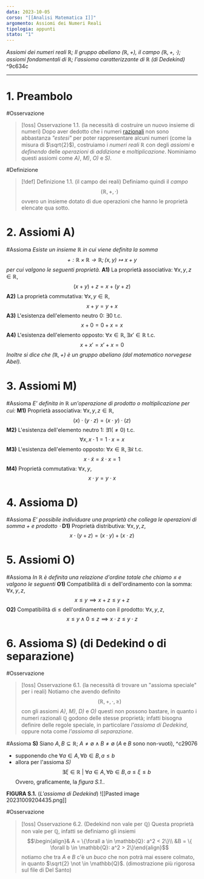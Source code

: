 ```yaml
---
data: 2023-10-05
corso: "[[Analisi Matematica I]]"
argomento: Assiomi dei Numeri Reali
tipologia: appunti
stato: "1"
---
```

*Assiomi dei numeri reali $\mathbb{R}$; Il gruppo abeliano $(\mathbb{R}, +)$, il campo $(\mathbb{R}, +, \cdot)$; assiomi fondamentali di $\mathbb{R}$; l'assioma caratterizzante di $\mathbb{R}$ (di Dedekind)* ^9c634c
- - -
# 1. Preambolo
#Osservazione 
> [!oss] Osservazione 1.1. (la necessità di costruire un nuovo insieme di numeri)
Dopo aver dedotto che i numeri [razionali](Richiami%20sui%20Numeri%20Razionali) non sono abbastanza *"estesi"* per poter rappresentare alcuni numeri (come la misura di $\sqrt{2}$), costruiamo i *numeri reali $\mathbb{R}$* con degli *assiomi* e *definendo* delle *operazioni* di *addizione* e *moltiplicazione*. Nominiamo questi assiomi come *A)*, *M)*, *O)* e *S)*.

#Definizione 
> [!def] Definizione 1.1. (il campo dei reali)
Definiamo quindi il *campo* $$ (\mathbb{R}, +, \cdot)$$ovvero un insieme dotato di due operazioni che hanno le proprietà elencate qua sotto.
# 2. Assiomi A)
#Assioma
*Esiste un insieme $\mathbb{R}$ in cui viene definita la somma $$+ : \mathbb{R} \times \mathbb{R} \longrightarrow \mathbb{R}; (x,y) \mapsto x+y$$per cui valgono le seguenti proprietà.*
**A1)** La proprietà associativa: $\forall x,y,z \in \mathbb{R}$, $$(x+y)+z = x+(y+z)$$
**A2)** La proprietà commutativa: $\forall x,y \in \mathbb{R}$, $$x+y = y+x$$
**A3)** L'esistenza dell'elemento neutro $0$: $\exists 0 \text{ t.c. }$ $$x+0 = 0+x = x$$
**A4)** L'esistenza dell'elemento opposto: $\forall x \in \mathbb{R}, \exists x' \in \mathbb{R} \text{ t.c.}$ $$x+x' = x'+x = 0$$
*Inoltre si dice che $(\mathbb{R}, +)$ è un gruppo abeliano (dal matematico norvegese Abel).*

# 3. Assiomi M)
#Assioma 
*E' definita in $\mathbb{R}$ un'operazione di prodotto o moltiplicazione per cui:*
**M1)** Proprietà associativa: $\forall x, y, z \in \mathbb{R}$, $$(x)\cdot(y \cdot z) = (x \cdot y) \cdot (z)$$
**M2)** L'esistenza dell'elemento neutro $1$: $\exists 1 (\neq 0) \text{ t.c.}$ $$\forall x, x \cdot 1= 1 \cdot x = x$$
**M3)** L'esistenza dell'elemento opposto: $\forall x \in \mathbb{R}, \exists \tilde{x} \text{ t.c.}$ $$x \cdot \tilde{x} = \tilde{x} \cdot x = 1$$
**M4)** Proprietà commutativa: $\forall x,y,$ $$x \cdot y = y \cdot x$$
# 4. Assioma D)
#Assioma 
*E' possibile individuare una proprietà che collega le operazioni di somma $+$ e prodotto $\cdot$*
**D1)** Proprietà distributiva: $\forall x,y,z,$ $$x\cdot(y+z) = (x\cdot y)+ (x \cdot z)$$
# 5. Assiomi O)
#Assioma 
*In $\mathbb{R}$ è definita una relazione d'ordine totale che chiamo $\leq$ e valgono le seguenti*
**O1)** Compatibilità di $\leq$ dell'ordinamento con la somma: $\forall x, y, z,$ $$x \leq y \implies x+z \leq y+z$$
**O2)** Compatibilità di $\leq$ dell'ordinamento con il prodotto: $\forall x, y, z,$ $$x \leq y \land 0 \leq z \implies x\cdot z \leq y \cdot z$$
# 6. Assioma S) (di Dedekind o di separazione)
#Osservazione 
> [!oss] Osservazione 6.1. (la necessità di trovare un "assioma speciale" per i reali)
Notiamo che avendo definito $$(\mathbb{R}, +, \cdot, \geq)$$con gli assiomi *A)*, *M)*, *D)* e *O)* questi non possono bastare, in quanto i numeri razionali $\mathbb{Q}$ godono delle stesse proprietà; infatti bisogna definire delle regole speciale, in particolare *l'assioma di Dedekind*, oppure nota come *l'assioma di separazione*.

#Assioma 
**S)** Siano $A, B \subseteq \mathbb{R}$; $A \neq \emptyset \land B \neq \emptyset$ ($A$ e $B$ sono non-vuoti), ^c29076
- supponendo che $\forall a \in A, \forall b \in B, a \leq b$
- allora per l'assioma *S)* $$\exists \xi \in \mathbb{R} \ | \ \forall a \in A, \forall b \in B, a \leq \xi \leq b$$
Ovvero, graficamente, la *figura S.1.*.

**FIGURA S.1.** (*L'assioma di Dedekind*)
![[Pasted image 20231009204435.png]]

#Osservazione 
> [!oss] Osservazione 6.2. (Dedekind non vale per $\mathbb{Q}$)
Questa proprietà non vale per $\mathbb{Q}$, infatti se definiamo gli insiemi $$\begin{align}& A = \{\forall a \in \mathbb{Q}: a^2 < 2\}\\ &B = \{ \forall b \in \mathbb{Q}: a^2 > 2\}\end{align}$$notiamo che tra $A$ e $B$ c'è un *buco* che non potrà mai essere colmato, in quanto $\sqrt{2} \not \in \mathbb{Q}$. (dimostrazione più rigorosa sul file di Del Santo)
